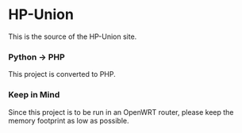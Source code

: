 # HP-Union
This is the source of the HP-Union site.

### Python -> PHP
This project is converted to PHP.

### Keep in Mind
Since this project is to be run in an OpenWRT router, please keep the memory footprint as low as possible.
